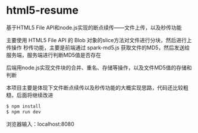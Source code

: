 # html5-resume
基于HTML5 File API和node.js实现的断点续传——文件上传，以及秒传功能

主要使用 HTML5 File API 的 Blob 对象的slice方法对文件进行分块，然后进行上传操作
秒传功能，主要是前端通过 spark-md5.js 获取文件的MD5，然后发送给服务端，服务端进行判断MD5值是否存在

后端用node.js实现文件块的合并、重名、存储等操作，以及文件MD5值的存储和判断

本项目主要是体现下文件断点续传以及秒传功能的大概实现思路，代码还比较粗糙，后面将继续改进

```bash
$ npm install
$ npm run dev
```
浏览器输入：localhost:8080
